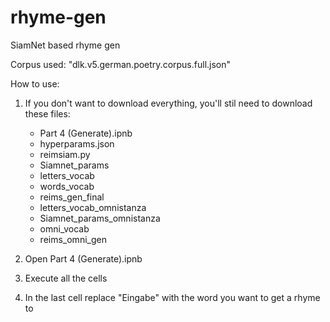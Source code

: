 # rhyme-gen
 SiamNet based rhyme gen
 
 Corpus used: "dlk.v5.german.poetry.corpus.full.json"
 
How to use:

1) If you don't want to download everything, you'll stil need to download these files:
   - Part 4 (Generate).ipnb
   - hyperparams.json
   - reimsiam.py
   - Siamnet_params
   - letters_vocab
   - words_vocab
   - reims_gen_final
   - letters_vocab_omnistanza
   - Siamnet_params_omnistanza
   - omni_vocab
   - reims_omni_gen

2) Open Part 4 (Generate).ipnb

3) Execute all the cells 

4) In the last cell replace "Eingabe" with the word you want to get a rhyme to
